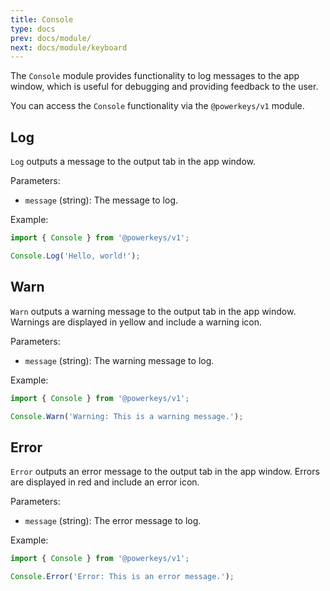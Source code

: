 ```yaml
---
title: Console
type: docs
prev: docs/module/
next: docs/module/keyboard
---
```


The `Console` module provides functionality to log messages to the app window, which is useful for debugging and providing feedback to the user.

You can access the `Console` functionality via the `@powerkeys/v1` module.

## Log

`Log` outputs a message to the output tab in the app window.

Parameters:

- `message` (string): The message to log.

Example:
```javascript
import { Console } from '@powerkeys/v1';

Console.Log('Hello, world!');
```

## Warn

`Warn` outputs a warning message to the output tab in the app window. Warnings are displayed in yellow and include a warning icon.

Parameters:

- `message` (string): The warning message to log.

Example:
```javascript
import { Console } from '@powerkeys/v1';

Console.Warn('Warning: This is a warning message.');
```

## Error

`Error` outputs an error message to the output tab in the app window. Errors are displayed in red and include an error icon.

Parameters:

- `message` (string): The error message to log.

Example:
```javascript
import { Console } from '@powerkeys/v1';

Console.Error('Error: This is an error message.');
```

